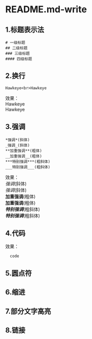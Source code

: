 # README.md-write

## 1.标题表示法
```
# 一级标题
## 二级标题
### 三级标题
#### 四级标题
```

## 2.换行
```
Hawkeye<br>Hawkeye
```
效果：<br>
Hawkeye<br>Hawkeye

## 3.强调
```
*强调*(斜体) 
_强调_(斜体) 
**加重强调**(粗体) 
__加重强调__(粗体) 
***特别强调***(粗斜体) 
___特别强调___(粗斜体) 
```
效果：<br>
*强调*(斜体)<br>
_强调_(斜体)<br>
**加重强调**(粗体)<br>
__加重强调__(粗体)<br>
***特别强调***(粗斜体)<br>
___特别强调___(粗斜体)<br>

## 4.代码

效果：<br>
```
  code
```


## 5.圆点符

## 6.缩进

## 7.部分文字高亮

## 8.链接
